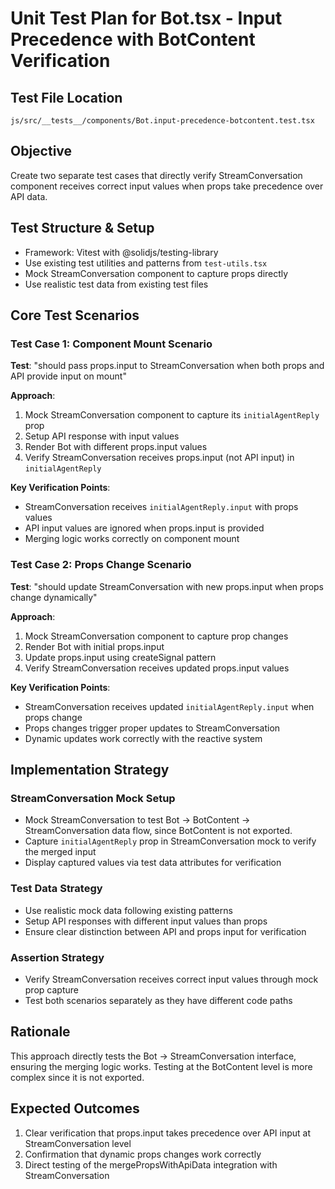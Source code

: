 # Unit Test Plan for Bot.tsx - Input Precedence with BotContent Verification

## Test File Location
`js/src/__tests__/components/Bot.input-precedence-botcontent.test.tsx`

## Objective
Create two separate test cases that directly verify StreamConversation component receives correct input values when props take precedence over API data.

## Test Structure & Setup
- Framework: Vitest with @solidjs/testing-library
- Use existing test utilities and patterns from `test-utils.tsx`
- Mock StreamConversation component to capture props directly
- Use realistic test data from existing test files

## Core Test Scenarios

### Test Case 1: Component Mount Scenario
**Test**: "should pass props.input to StreamConversation when both props and API provide input on mount"

**Approach**:
1. Mock StreamConversation component to capture its `initialAgentReply` prop
2. Setup API response with input values
3. Render Bot with different props.input values  
4. Verify StreamConversation receives props.input (not API input) in `initialAgentReply`

**Key Verification Points**:
- StreamConversation receives `initialAgentReply.input` with props values
- API input values are ignored when props.input is provided
- Merging logic works correctly on component mount

### Test Case 2: Props Change Scenario  
**Test**: "should update StreamConversation with new props.input when props change dynamically"

**Approach**:
1. Mock StreamConversation component to capture prop changes
2. Render Bot with initial props.input
3. Update props.input using createSignal pattern
4. Verify StreamConversation receives updated props.input values

**Key Verification Points**:
- StreamConversation receives updated `initialAgentReply.input` when props change
- Props changes trigger proper updates to StreamConversation
- Dynamic updates work correctly with the reactive system

## Implementation Strategy

### StreamConversation Mock Setup
- Mock StreamConversation to test Bot → BotContent → StreamConversation data flow, since BotContent is not exported.
- Capture `initialAgentReply` prop in StreamConversation mock to verify the merged input
- Display captured values via test data attributes for verification

### Test Data Strategy
- Use realistic mock data following existing patterns
- Setup API responses with different input values than props
- Ensure clear distinction between API and props input for verification

### Assertion Strategy
- Verify StreamConversation receives correct input values through mock prop capture
- Test both scenarios separately as they have different code paths

## Rationale
This approach directly tests the Bot → StreamConversation interface, ensuring the merging logic works. Testing at the BotContent level is more complex since it is not exported. 

## Expected Outcomes
1. Clear verification that props.input takes precedence over API input at StreamConversation level
2. Confirmation that dynamic props changes work correctly
3. Direct testing of the mergePropsWithApiData integration with StreamConversation